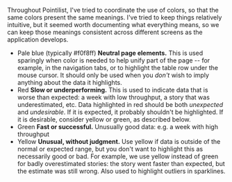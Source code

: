 Throughout Pointilist, I've tried to coordinate the use of colors, so that the same colors present the same meanings. I've tried to keep things relatively intuitive, but it seemed worth documenting what everything means, so we can keep those meanings consistent across different screens as the application develops.

* Pale blue (typically #f0f8ff)
  **Neutral page elements.** This is used sparingly when color is needed to help unify part of the page -- for example, in the navigation tabs, or to highlight the table row under the mouse cursor. It should only be used when you *don't* wish to imply anything about the data it highlights.
* Red
  **Slow or underperforming.** This is used to indicate data that is worse than expected: a week with low throughput, a story that was underestimated, etc. Data highlighted in red should be both *unexpected* and *undesirable*. If it is expected, it probably shouldn't be highlighted. If it is desirable, consider yellow or green, as described below.
* Green
  **Fast or successful.** Unusually good data: e.g. a week with high throughput
* Yellow
  **Unusual, without judgment.** Use yellow if data is outside of the normal or expected range, but you don't want to highlight this as necessarily good or bad. For example, we use yellow instead of green for badly overestimated stories: the story went faster than expected, but the estimate was still wrong. Also used to highlight outliers in sparklines.